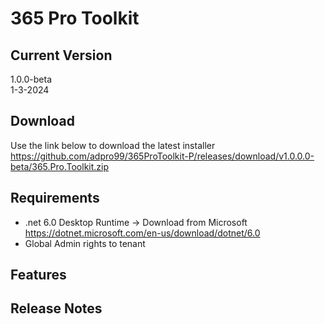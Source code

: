 # 365 Pro Toolkit
## Current Version
1.0.0-beta  
1-3-2024
## Download
Use the link below to download the latest installer  
https://github.com/adpro99/365ProToolkit-P/releases/download/v1.0.0.0-beta/365.Pro.Toolkit.zip
## Requirements
- .net 6.0 Desktop Runtime -> Download from Microsoft https://dotnet.microsoft.com/en-us/download/dotnet/6.0
- Global Admin rights to tenant
## Features
## Release Notes
